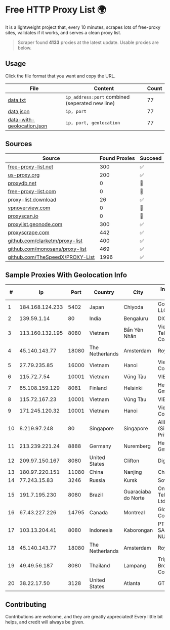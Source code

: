 
# Free HTTP Proxy List 🌍

It is a lightweight project that, every 10 minutes, scrapes lots of free-proxy sites, validates if it works, and serves a clean proxy list.


> Scraper found **4133** proxies at the latest update. Usable proxies are below.

## Usage

Click the file format that you want and copy the URL.


|File|Content|Count|
|----|-------|-----|
|[data.txt](https://raw.githubusercontent.com/themiralay/Proxy-List-World/master/data.txt)|`ip_address:port` combined (seperated new line)|77|
|[data.json](https://raw.githubusercontent.com/themiralay/Proxy-List-World/master/data.json)|`ip, port`|77|
|[data-with-geolocation.json](https://raw.githubusercontent.com/themiralay/Proxy-List-World/master/data-with-geolocation.json)|`ip, port, geolocation`|77|

## Sources

|Source|Found Proxies|Succeed|
|------|-------------|-------|
|[free-proxy-list.net](https://free-proxy-list.net)|300|✅|
|[us-proxy.org](https://www.us-proxy.org)|200|✅|
|[proxydb.net](http://proxydb.net)|0|🚫|
|[free-proxy-list.com](https://free-proxy-list.com/?page=&port=&type%5B%5D=http&type%5B%5D=https&up_time=0&search=Search)|0|🚫|
|[proxy-list.download](https://www.proxy-list.download/HTTP)|26|✅|
|[vpnoverview.com](https://vpnoverview.com/privacy/anonymous-browsing/free-proxy-servers)|0|🚫|
|[proxyscan.io](https://www.proxyscan.io)|0|🚫|
|[proxylist.geonode.com](https://proxylist.geonode.com/api/proxy-list?limit=300&page=1&sort_by=lastChecked&sort_type=desc&protocols=http,https)|300|✅|
|[proxyscrape.com](https://api.proxyscrape.com/v2/?request=displayproxies&protocol=http&timeout=10000&country=all&ssl=all&anonymity=all)|442|✅|
|[github.com/clarketm/proxy-list](https://raw.githubusercontent.com/clarketm/proxy-list/master/proxy-list-raw.txt)|400|✅|
|[github.com/monosans/proxy-list](https://raw.githubusercontent.com/monosans/proxy-list/main/proxies/http.txt)|469|✅|
|[github.com/TheSpeedX/PROXY-List](https://raw.githubusercontent.com/TheSpeedX/PROXY-List/master/http.txt)|1996|✅|


## Sample Proxies With Geolocation Info

|#|Ip|Port|Country|City|Internet Service Provider|
|-|--|----|-------|----|-------------------------|
|1|184.168.124.233|5402|Japan|Chiyoda|GoDaddy.com, LLC|
|2|139.59.1.14|80|India|Bengaluru|DIGITALOCEAN|
|3|113.160.132.195|8080|Vietnam|Bẩn Yên Nhân|VietNam Post and Telecom Corporation|
|4|45.140.143.77|18080|The Netherlands|Amsterdam|RoyaleHosting BV|
|5|27.79.235.85|16000|Vietnam|Hanoi|Viettel Corporation|
|6|115.72.7.54|10001|Vietnam|Vũng Tàu|VIETELmetro|
|7|65.108.159.129|8081|Finland|Helsinki|Hetzner Online GmbH|
|8|115.72.167.23|10001|Vietnam|Vũng Tàu|VIETELmetro|
|9|171.245.120.32|10001|Vietnam|Hanoi|Viettel Corporation|
|10|8.219.97.248|80|Singapore|Singapore|Alibaba Cloud (Singapore) Private Limited|
|11|213.239.221.24|8888|Germany|Nuremberg|Hetzner Online GmbH|
|12|209.97.150.167|8080|United States|Clifton|DigitalOcean, LLC|
|13|180.97.220.151|11080|China|Nanjing|Chinanet|
|14|77.243.15.83|3246|Russia|Kursk|Sovtest-Internet|
|15|191.7.195.230|8080|Brazil|Guaraciaba do Norte|Online Telecomunicacoes Ltda|
|16|67.43.227.226|14795|Canada|Montreal|GloboTech Communications|
|17|103.13.204.41|8080|Indonesia|Kaborongan|PT JARINGANKU SARANA NUSANTARA|
|18|45.140.143.77|18080|The Netherlands|Amsterdam|RoyaleHosting BV|
|19|49.49.56.187|8080|Thailand|Lampang|Triple T Broadband Public Company Limited|
|20|38.22.17.50|3128|United States|Atlanta|GTHost|



## Contributing

Contributions are welcome, and they are greatly appreciated! Every
little bit helps, and credit will always be given.

